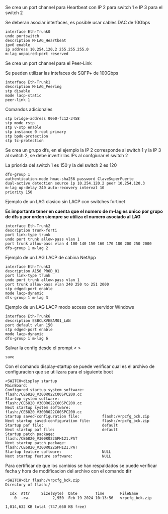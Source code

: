 Se crea un port channel para Heartbeat con IP 2 para switch 1 e IP 3 para el switch 2

Se deberan asociar interfaces, es posible usar cables DAC de 10Gbps
```
interface Eth-Trunk0
undo portswitch
description M-LAG_Heartbeat
ipv6 enable
ip address 10.254.120.2 255.255.255.0
m-lag unpaired-port reserved
```
Se crea un port channel para el Peer-Link

Se pueden utilizar las intefaces de SQFP+ de 100Gbps
```
interface Eth-Trunk1
description M-LAG_Peering
stp disable
mode lacp-static
peer-link 1
```
Comandos adicionales
```
stp bridge-address 00e0-fc12-3458
stp mode rstp
stp v-stp enable
stp instance 0 root primary
stp bpdu-protection
stp tc-protection
```
Se crea un grupo dfs, en el ejemplo la IP 2 corresponde al switch 1 y la IP 3 al switch 2, se debe invertir las IPs al confgiurar el switch 2

La priorida del switch 1 es 150 y la del switch 2 es 120
```
dfs-group 1
authentication-mode hmac-sha256 password ClaveSuperFuerte
dual-active detection source ip 10.254.120.2 peer 10.254.120.3
m-lag up-delay 240 auto-recovery interval 10
priority 150
```
Ejemplo de un LAG clasico sin LACP con switches fortinet

**Es importante tener en cuenta que el numero de m-lag es unico por grupo de dfs y por orden siempre se utiliza el numero asociado al LAG**
```
interface Eth-Trunk2
description trunk-forti
port link-type trunk
undo port trunk allow-pass vlan 1
port trunk allow-pass vlan 4 100 140 150 160 170 180 200 250 2000
dfs-group 1 m-lag 2
```
Ejemplo de un LAG LACP de cabina NetApp
```
interface Eth-Trunk3
description A150_PROD_01
port link-type trunk
undo port trunk allow-pass vlan 1
port trunk allow-pass vlan 240 250 to 251 2000
stp edged-port enable
mode lacp-dynamic
dfs-group 1 m-lag 3
```
Ejemplo de un LAG LACP modo access con servidor Windows
```
interface Eth-Trunk6
description ESBCLXVEEAM01_LAN
port default vlan 150
stp edged-port enable
mode lacp-dynamic
dfs-group 1 m-lag 6
```
Salvar la config desde el prompt < >
```
save
```
Con el comando display-startup se puede verificar cual es el archivo de configuracion que se utilizara para el siguiente boot
```
<SWITCH>display startup
MainBoard:
Configured startup system software:        flash:/CE6820_V300R022C00SPC200.cc
Startup system software:                   flash:/CE6820_V300R022C00SPC200.cc
Next startup system software:              flash:/CE6820_V300R022C00SPC200.cc
Startup saved-configuration file:          flash:/vrpcfg_bck.zip
Next startup saved-configuration file:     flash:/vrpcfg_bck.zip
Startup paf file:                          default
Next startup paf file:                     default
Startup patch package:                     flash:/CE6820_V300R022SPH121.PAT
Next startup patch package:                flash:/CE6820_V300R022SPH121.PAT
Startup feature software:                  NULL
Next startup feature software:             NULL
```
Para certificar de que los cambios se han respaldados se puede verificar fecha y hora de modificacion del archivo con el comando **dir**
```
<SWITCH>dir flash:/vrpcfg_bck.zip
Directory of flash:/

  Idx  Attr     Size(Byte)  Date        Time       FileName
    0  -rw-          2,950  Feb 19 2024 10:13:56   vrpcfg_bck.zip

1,014,632 KB total (747,660 KB free)
```